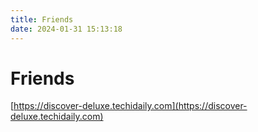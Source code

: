 ```yaml
---
title: Friends
date: 2024-01-31 15:13:18
---
```


# Friends

[https://discover-deluxe.techidaily.com](https://discover-deluxe.techidaily.com)